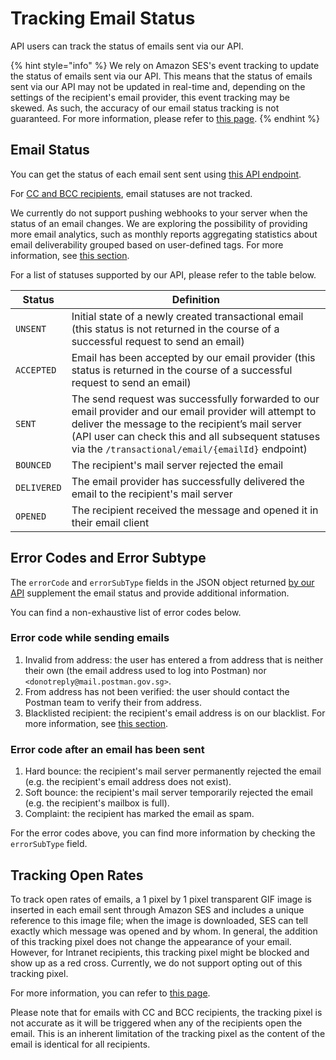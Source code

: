 # Tracking Email Status

API users can track the status of emails sent via our API.

{% hint style="info" %}
We rely on Amazon SES's event tracking to update the status of emails sent via our API. This means that the status of emails sent via our API may not be updated in real-time and, depending on the settings of the recipient's email provider, this event tracking may be skewed. As such, the accuracy of our email status tracking is not guaranteed. For more information, please refer to [this page](https://docs.aws.amazon.com/ses/latest/dg/faqs-metrics.html).
{% endhint %}

## Email Status

You can get the status of each email sent sent using [this API endpoint](./get-email-by-id-api.md).

For [CC and BCC recipients](./send-email-api/cc-and-bcc.md), email statuses are not tracked.

We currently do not support pushing webhooks to your server when the status of an email changes. We are exploring the possibility of providing more email analytics, such as monthly reports aggregating statistics about email deliverability grouped based on user-defined tags. For more information, see [this section](./send-email-api/email-tagging-and-classification.md).

For a list of statuses supported by our API, please refer to the table below.

| Status      | Definition                                                                                                                                                                                                                                                          |
| ----------- | ------------------------------------------------------------------------------------------------------------------------------------------------------------------------------------------------------------------------------------------------------------------- |
| `UNSENT`    | Initial state of a newly created transactional email (this status is not returned in the course of a successful request to send an email)                                                                                                                           |
| `ACCEPTED`  | Email has been accepted by our email provider (this status is returned in the course of a successful request to send an email)                                                                                                                                      |
| `SENT`      | The send request was successfully forwarded to our email provider and our email provider will attempt to deliver the message to the recipient’s mail server (API user can check this and all subsequent statuses via the `/transactional/email/{emailId}` endpoint) |
| `BOUNCED`   | The recipient's mail server rejected the email                                                                                                                                                                                                                      |
| `DELIVERED` | The email provider has successfully delivered the email to the recipient's mail server                                                                                                                                                                              |
| `OPENED`    | The recipient received the message and opened it in their email client                                                                                                                                                                                              |

## Error Codes and Error Subtype

The `errorCode` and `errorSubType` fields in the JSON object returned [by our API](./get-email-by-id-api.md) supplement the email status and provide additional information.

You can find a non-exhaustive list of error codes below.

### Error code while sending emails

1. Invalid from address: the user has entered a from address that is neither their own (the email address used to log into Postman) nor `<donotreply@mail.postman.gov.sg>`.
2. From address has not been verified: the user should contact the Postman team to verify their from address.
3. Blacklisted recipient: the recipient's email address is on our blacklist. For more information, see [this section](./send-email-api/recipient-blacklist.md).

### Error code after an email has been sent

1. Hard bounce: the recipient's mail server permanently rejected the email (e.g. the recipient's email address does not exist).
2. Soft bounce: the recipient's mail server temporarily rejected the email (e.g. the recipient's mailbox is full).
3. Complaint: the recipient has marked the email as spam.

For the error codes above, you can find more information by checking the `errorSubType` field.

## Tracking Open Rates

To track open rates of emails, a 1 pixel by 1 pixel transparent GIF image is inserted in each email sent through Amazon SES and includes a unique reference to this image file; when the image is downloaded, SES can tell exactly which message was opened and by whom. In general, the addition of this tracking pixel does not change the appearance of your email. However, for Intranet recipients, this tracking pixel might be blocked and show up as a red cross. Currently, we do not support opting out of this tracking pixel.

For more information, you can refer to [this page](https://docs.aws.amazon.com/ses/latest/dg/faqs-metrics.html).

Please note that for emails with CC and BCC recipients, the tracking pixel is not accurate as it will be triggered when any of the recipients open the email. This is an inherent limitation of the tracking pixel as the content of the email is identical for all recipients.
